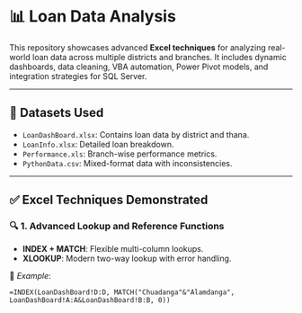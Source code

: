 # 📊 Loan Data Analysis

This repository showcases advanced **Excel techniques** for analyzing real-world loan data across multiple districts and branches. It includes dynamic dashboards, data cleaning, VBA automation, Power Pivot models, and integration strategies for SQL Server.

---

## 📁 Datasets Used
- `LoanDashBoard.xlsx`: Contains loan data by district and thana.
- `LoanInfo.xlsx`: Detailed loan breakdown.
- `Performance.xls`: Branch-wise performance metrics.
- `PythonData.csv`: Mixed-format data with inconsistencies.

---

## ✅ Excel Techniques Demonstrated

### 🔍 1. Advanced Lookup and Reference Functions
- **INDEX + MATCH**: Flexible multi-column lookups.
- **XLOOKUP**: Modern two-way lookup with error handling.

📌 _Example_:  
```excel
=INDEX(LoanDashBoard!D:D, MATCH("Chuadanga"&"Alamdanga", LoanDashBoard!A:A&LoanDashBoard!B:B, 0))

